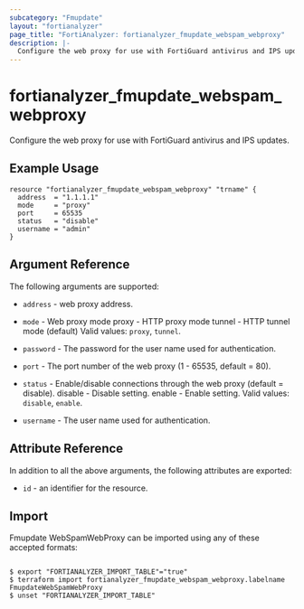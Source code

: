 ```yaml
---
subcategory: "Fmupdate"
layout: "fortianalyzer"
page_title: "FortiAnalyzer: fortianalyzer_fmupdate_webspam_webproxy"
description: |-
  Configure the web proxy for use with FortiGuard antivirus and IPS updates.
---
```


# fortianalyzer_fmupdate_webspam_webproxy
Configure the web proxy for use with FortiGuard antivirus and IPS updates.

## Example Usage

```hcl
resource "fortianalyzer_fmupdate_webspam_webproxy" "trname" {
  address  = "1.1.1.1"
  mode     = "proxy"
  port     = 65535
  status   = "disable"
  username = "admin"
}
```

## Argument Reference


The following arguments are supported:


* `address` - web proxy address.
* `mode` - Web proxy mode proxy - HTTP proxy mode tunnel - HTTP tunnel mode (default) Valid values: `proxy`, `tunnel`.

* `password` - The password for the user name used for authentication.
* `port` - The port number of the web proxy (1 - 65535, default = 80).
* `status` - Enable/disable connections through the web proxy (default = disable). disable - Disable setting. enable - Enable setting. Valid values: `disable`, `enable`.

* `username` - The user name used for authentication.


## Attribute Reference

In addition to all the above arguments, the following attributes are exported:
* `id` - an identifier for the resource.

## Import

Fmupdate WebSpamWebProxy can be imported using any of these accepted formats:
```

$ export "FORTIANALYZER_IMPORT_TABLE"="true"
$ terraform import fortianalyzer_fmupdate_webspam_webproxy.labelname FmupdateWebSpamWebProxy
$ unset "FORTIANALYZER_IMPORT_TABLE"
```

